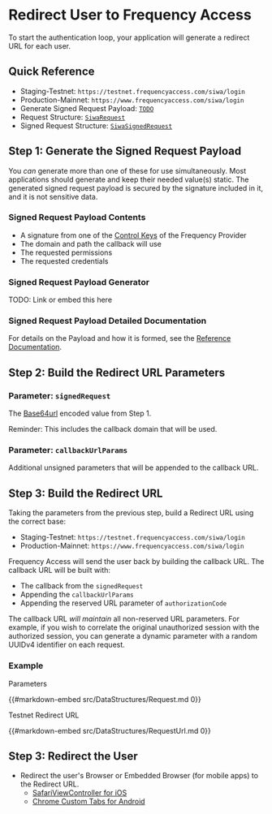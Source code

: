 # Redirect User to Frequency Access

To start the authentication loop, your application will generate a redirect URL for each user.

## Quick Reference

- Staging-Testnet: `https://testnet.frequencyaccess.com/siwa/login`
- Production-Mainnet: `https://www.frequencyaccess.com/siwa/login`
- Generate Signed Request Payload: [`TODO`](#todo)
- Request Structure: [`SiwaRequest`](../DataStructures/All.md#request)
- Signed Request Structure: [`SiwaSignedRequest`](../DataStructures/All.md#signed-request)

## Step 1: Generate the Signed Request Payload

You *can* generate more than one of these for use simultaneously.
Most applications should generate and keep their needed value(s) static.
The generated signed request payload is secured by the signature included in it, and it is not sensitive data.

### Signed Request Payload Contents

- A signature from one of the [Control Keys](https://docs.frequency.xyz/Identity/ControlKeys.html) of the Frequency Provider
- The domain and path the callback will use
- The requested permissions
- The requested credentials

### Signed Request Payload Generator

TODO: Link or embed this here

### Signed Request Payload Detailed Documentation

For details on the Payload and how it is formed, see the [Reference Documentation](../SignatureGeneration.md).

## Step 2: Build the Redirect URL Parameters

### Parameter: `signedRequest`

The [Base64url](https://datatracker.ietf.org/doc/html/rfc4648#section-5) encoded value from Step 1.

Reminder: This includes the callback domain that will be used.

### Parameter: `callbackUrlParams`

Additional unsigned parameters that will be appended to the callback URL.


## Step 3: Build the Redirect URL

Taking the parameters from the previous step, build a Redirect URL using the correct base:

- Staging-Testnet: `https://testnet.frequencyaccess.com/siwa/login`
- Production-Mainnet: `https://www.frequencyaccess.com/siwa/login`

Frequency Access will send the user back by building the callback URL.
The callback URL will be built with:

- The callback from the `signedRequest`
- Appending the `callbackUrlParams`
- Appending the reserved URL parameter of `authorizationCode`

The callback URL _will maintain_ all non-reserved URL parameters.
For example, if you wish to correlate the original unauthorized session with the authorized session, you can generate a dynamic parameter with a random UUIDv4 identifier on each request.

### Example

Parameters

{{#markdown-embed src/DataStructures/Request.md 0}}

Testnet Redirect URL

{{#markdown-embed src/DataStructures/RequestUrl.md 0}}

## Step 3: Redirect the User

- Redirect the user's Browser or Embedded Browser (for mobile apps) to the Redirect URL.
  - [SafariViewController for iOS](https://developer.apple.com/documentation/safariservices/sfsafariviewcontroller)
  - [Chrome Custom Tabs for Android](https://developer.chrome.com/docs/android/custom-tabs/)
